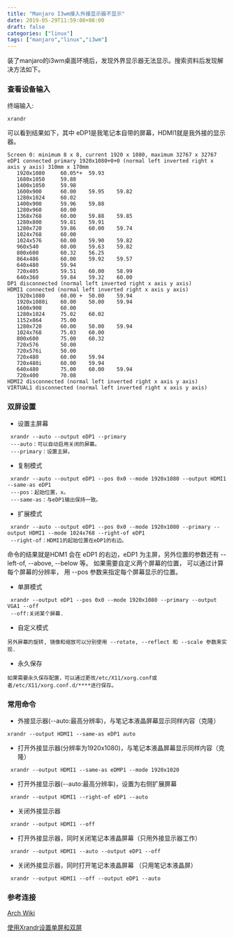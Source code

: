 ```yaml
---
title: "Manjaro I3wm接入外接显示器不显示"
date: 2019-05-29T11:59:08+08:00
draft: false
categories: ["linux"]
tags: ["manjaro","linux","i3wm"]
---
```


装了manjaro的i3wm桌面环境后，发现外界显示器无法显示。搜索资料后发现解决方法如下。

### 查看设备输入
终端输入:
```
xrandr
```
可以看到结果如下，其中 eDP1是我笔记本自带的屏幕，HDMI1就是我外接的显示器。
```
Screen 0: minimum 8 x 8, current 1920 x 1080, maximum 32767 x 32767
eDP1 connected primary 1920x1080+0+0 (normal left inverted right x axis y axis) 310mm x 170mm
   1920x1080     60.05*+  59.93  
   1680x1050     59.88  
   1400x1050     59.98  
   1600x900      60.00    59.95    59.82  
   1280x1024     60.02  
   1400x900      59.96    59.88  
   1280x960      60.00  
   1368x768      60.00    59.88    59.85  
   1280x800      59.81    59.91  
   1280x720      59.86    60.00    59.74  
   1024x768      60.00  
   1024x576      60.00    59.90    59.82  
   960x540       60.00    59.63    59.82  
   800x600       60.32    56.25  
   864x486       60.00    59.92    59.57  
   640x480       59.94  
   720x405       59.51    60.00    58.99  
   640x360       59.84    59.32    60.00  
DP1 disconnected (normal left inverted right x axis y axis)
HDMI1 connected (normal left inverted right x axis y axis)
   1920x1080     60.00 +  50.00    59.94  
   1920x1080i    60.00    50.00    59.94  
   1600x900      60.00  
   1280x1024     75.02    60.02  
   1152x864      75.00  
   1280x720      60.00    50.00    59.94  
   1024x768      75.03    60.00  
   800x600       75.00    60.32  
   720x576       50.00  
   720x576i      50.00  
   720x480       60.00    59.94  
   720x480i      60.00    59.94  
   640x480       75.00    60.00    59.94  
   720x400       70.08  
HDMI2 disconnected (normal left inverted right x axis y axis)
VIRTUAL1 disconnected (normal left inverted right x axis y axis)

```

### 双屏设置

- 设置主屏幕
```
 xrandr --auto --output eDP1 --primary
 ---auto：可以自动启用关闭的屏幕。 
 ---primary：设置主屏。
```
- 复制模式
```
 xrandr --auto --output eDP1 --pos 0x0 --mode 1920x1080 --output HDMI1 --same-as eDP1
 ---pos：起始位置，x。 
 ---same-as：与eDP1输出保持一致。
```
- 扩展模式
```
 xrandr --auto --output eDP1 --pos 0x0 --mode 1920x1080 --primary --output HDMI1 --mode 1024x768 --right-of eDP1
 --right-of：HDMI1的起始位置在eDP1的右边。
```
命令的结果就是HDM1 会在 eDP1 的右边，eDP1 为主屏，另外位置的参数还有 --left-of, --above, --below 等。
如果需要自定义两个屏幕的位置， 可以通过计算每个屏幕的分辨率， 用 --pos 参数来指定每个屏幕显示的位置。
- 单屏模式
```
 xrandr --output eDP1 --pos 0x0 --mode 1920x1080 --primary --output VGA1 --off
 --off:关闭某个屏幕.
```
- 自定义模式
```
另外屏幕的旋转, 镜像和缩放可以分别使用 --rotate, --reflect 和 --scale 参数来实现.
```
- 永久保存
```
如果需要永久保存配置，可以通过更改/etc/X11/xorg.conf或者/etc/X11/xorg.conf.d/****进行保存。
```
### 常用命令

- 外接显示器(--auto:最高分辨率)，与笔记本液晶屏幕显示同样内容（克隆）
```
xrandr --output HDMI1 --same-as eDP1 auto
```
- 打开外接显示器(分辨率为1920x1080)，与笔记本液晶屏幕显示同样内容（克隆）
```
 xrandr --output HDMI1 --same-as eDMP1 --mode 1920x1020
```
- 打开外接显示器(--auto:最高分辨率)，设置为右侧扩展屏幕
```
 xrandr --output HDMI1 --right-of eDP1 --auto
```
- 关闭外接显示器
```
 xrandr --output HDMI1 --off
```
- 打开外接显示器，同时关闭笔记本液晶屏幕（只用外接显示器工作）
```
 xrandr --output HDMI1 --auto --output eDP1 --off
```
- 关闭外接显示器，同时打开笔记本液晶屏幕 （只用笔记本液晶屏）
```
 xrandr --output HDMI1 --off --output eDP1 --auto
```

### 参考连接
[Arch Wiki]( https://wiki.archlinux.org/index.php/Xrandr_%28%E7%AE%80%E4%BD%93%E4%B8%AD%E6%96%87%29)

[使用Xrandr设置单屏和双屏](https://wiki.wh-redirect.deepin.cn/mediawiki/index.php?title=%E4%BD%BF%E7%94%A8Xrandr%E8%AE%BE%E7%BD%AE%E5%8D%95%E5%B1%8F%E5%92%8C%E5%8F%8C%E5%B1%8F)
